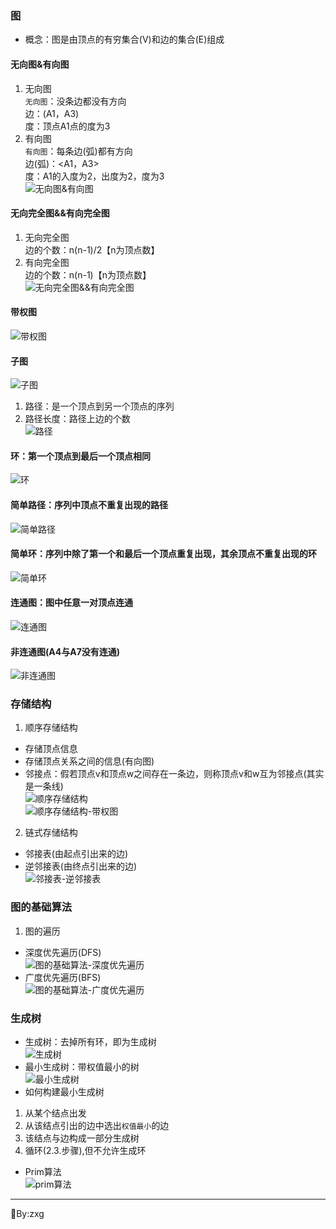 ### 图
- 概念：图是由顶点的有穷集合(V)和边的集合(E)组成
#### 无向图&有向图  
1.  无向图  
`无向图`：没条边都没有方向  
边：(A1，A3)  
度：顶点A1点的度为3  
2.  有向图  
`有向图`：每条边(弧)都有方向  
边(弧)：<A1，A3>  
度：A1的入度为2，出度为2，度为3  
![无向图&有向图](/5.图/png/无向图&有向图.png)  
#### 无向完全图&&有向完全图  
1.  无向完全图  
边的个数：n(n-1)/2【n为顶点数】  
2.  有向完全图  
边的个数：n(n-1)【n为顶点数】  
![无向完全图&&有向完全图](/5.图/png/无向完全图&&有向完全图.png)  
#### 带权图  
![带权图](/5.图/png/带权图.png)  
#### 子图  
![子图](/5.图/png/子图.png)  
1.  路径：是一个顶点到另一个顶点的序列  
2.  路径长度：路径上边的个数  
![路径](/5.图/png/路径.png)  
#### 环：第一个顶点到最后一个顶点相同  
![环](/5.图/png/环.png)  
#### 简单路径：序列中顶点不重复出现的路径  
![简单路径](/5.图/png/简单路径.png)  
#### 简单环：序列中除了第一个和最后一个顶点重复出现，其余顶点不重复出现的环  
![简单环](/5.图/png/简单环.png)  
#### 连通图：图中任意一对顶点连通  
![连通图](/5.图/png/连通图.png)  
#### 非连通图(A4与A7没有连通)  
![非连通图](/5.图/png/非连通图.png)  
### 存储结构  
1.  顺序存储结构  
- 存储顶点信息  
- 存储顶点关系之间的信息(有向图) 
- 邻接点：假若顶点v和顶点w之间存在一条边，则称顶点v和w互为邻接点(其实是一条线)  
![顺序存储结构](/5.图/png/顺序存储结构.png)  
![顺序存储结构-带权图](/5.图/png/顺序存储结构-带权图.png)   
2.  链式存储结构  
- 邻接表(由起点引出来的边)  
- 逆邻接表(由终点引出来的边)  
![邻接表-逆邻接表](/5.图/png/邻接表-逆邻接表.png)  
### 图的基础算法  
1.  图的遍历  
- 深度优先遍历(DFS)  
![图的基础算法-深度优先遍历](/5.图/png/图的基础算法-深度优先遍历.png)  
- 广度优先遍历(BFS)  
![图的基础算法-广度优先遍历](/5.图/png/图的基础算法-广度优先遍历.png)  
### 生成树  
- 生成树：去掉所有环，即为生成树  
![生成树](/5.图/png/生成树.png)  
- 最小生成树：带权值最小的树  
![最小生成树](/5.图/png/最小生成树.png)  
- 如何构建最小生成树  
1.  从某个结点出发  
2.  从该结点引出的边中选出`权值最小`的边  
3.  该结点与边构成一部分生成树  
4.  循环(2.3.步骤),但不允许生成环  
- Prim算法  
![prim算法](/5.图/png/prim算法.png)  

---
:bookmark:By:zxg  
